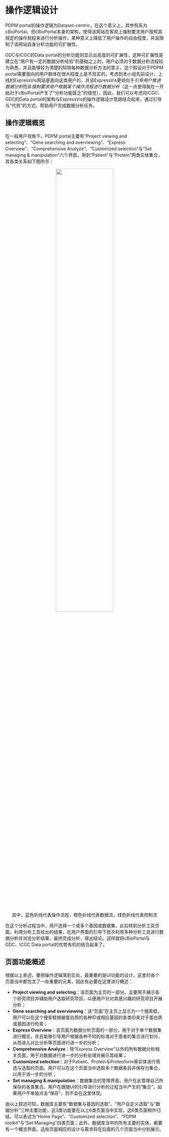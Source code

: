 # 操作逻辑设计
PDPM portal的操作逻辑为Dataset-centric，在这个意义上，其参照系为cBioPortal。但cBioPortal本身的架构，使得该网站在客观上强制要求用户按照其规定的操作规程来进行分析操作，某种意义上降低了用户操作的自由程度，并且限制了该网站自身分析功能的可扩展性。

GDC与ICGC的Data portal的分析功能则显示出高度的可扩展性，这种可扩展性是建立在“用户有一定的数据分析经验”的基础之上的，用户必须对于数据分析流程较为熟悉，并且能够较为清楚的知晓每种数据分析方法的意义，这个假设对于PDPM portal需要面向的用户群体在很大程度上是不现实的。考虑到本小组先前设计、上线的ExpressVis网站是面向这类用户的，并且ExpressVis更倾向于*引导用户推进数据分析*而非*强制要求用户根据某个操作流程进行数据分析*（这一点使得我在一开始对于cBioPortal产生了“分析功能匮乏”的错觉），因此，我们可以考虑将ICGC、GDC的Data portal的架构与ExpressVis的操作逻辑设计思路结合起来，通过引导与“代劳”的方式，帮助用户完成数据分析任务。

## 操作逻辑概览
在一般用户视角下，PDPM portal主要有“Project viewing and selecting”、“Gene searching and overviewing”、“Express Overview”、“Comprehensive Analyze”、“Customized selection”与“Set managing & manipulation”六个界面，用到“Patient”与“Protein”两类实体集合，其各类关系如下图所示：

<body>
<div style="text-align:center">
<img src="img/operation_logic.png" width="60%">
<p> 其中，蓝色折线代表操作流程，橙色折线代表数据流，绿色折线代表控制流 </p>
</div>
</body>

在这个分析过程当中，用户选择一个或多个基因或数据集，此后转到分析工具页面，利用分析工具给出的结果，在用户界面的引导下依次利用多种分析工具进行数据分析并浏览分析结果，最终完成分析，得出结论。这样就将cBioPortal与GDC、ICGC Data portal的优势有机的结合起来了。

## 页面功能概述
根据以上表述，要把操作逻辑落到实处，最重要的是UI功能的设计。这里的各个页面当中都包含了一些重要的元素，因此有必要在这里进行概述：

* **Project viewing and selecting**：该页面为主页的一部分。主要用于展示各个研究项目并辅助用户选取研究项目，以便用户针对其感兴趣的研究项目开展分析；
* **Gene searching and overviewing**：该“页面”在主页上显示为一个搜索框，用户可以在这个搜索框根据蛋白质的各种ID或相应基因的各类ID来对于蛋白质或基因进行检索；
* **Express Overview**：该页面为数据分析页面的一部分，用于对于单个数据集进行概览，并且能够引导用户根据各种不同的标准对于患者的集合进行划分，从而进入对比分析等页面进行进一步的分析；
* **Comprehensive Analyze**：除“Express Overview”以外的所有数据分析相关页面，用于对数据进行进一步的分析处理并展示其结果；
* **Customized selection**：对于Patient、Protein与Proteoform等实体进行筛选与选取的页面。用户可以在这个页面当中选取多个数据条目并保存为集合，以用于进一步的分析；
* **Set managing & manipulation**：数据集合的管理界面，用户在此管理自己所保存的各类集合。用户在跟随UI的引导进行分析的过程当中产生的“集合”，如果用户不单独点击“保存”，则不会在这里体现。

由以上叙述可知，数据库主要有“数据集与基因的选取”、“用户自定义选取”与“数据分析”三种主要功能，这3类功能要在以上6类页面当中实现，这6类页面稍作归结，可以表述为“Home Page”、“Customized selection”、“PDPM toolkit”与“Set Managing”四类页面；此外，数据库当中的所有主要的实体，都要有一个概览界面。这些页面相应的设计与需求将在后面的几个页面当中分别展示。
